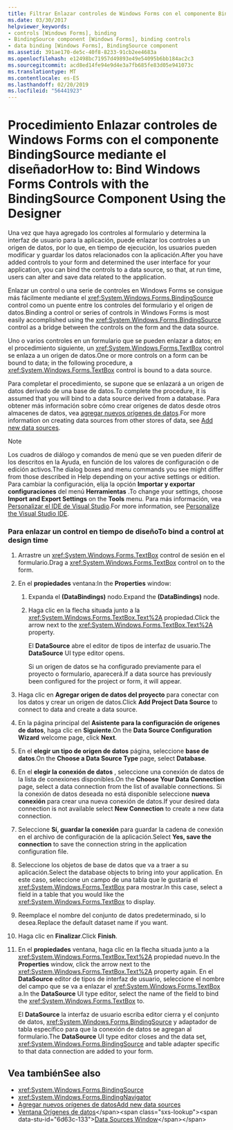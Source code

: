 ```yaml
---
title: Filtrar Enlazar controles de Windows Forms con el componente BindingSource mediante el diseñador
ms.date: 03/30/2017
helpviewer_keywords:
- controls [Windows Forms], binding
- BindingSource component [Windows Forms], binding controls
- data binding [Windows Forms], BindingSource component
ms.assetid: 391ae170-de5c-40f8-8233-91cb2ee4683a
ms.openlocfilehash: e12498bc71957d49893e49e54095b6bb184ac2c3
ms.sourcegitcommit: acd8ed14fe94e9d4e3a7fb685fe83d05e941073c
ms.translationtype: MT
ms.contentlocale: es-ES
ms.lasthandoff: 02/20/2019
ms.locfileid: "56441923"
---
```

# <a name="how-to-bind-windows-forms-controls-with-the-bindingsource-component-using-the-designer"></a><span data-ttu-id="6d63c-102">Procedimiento Enlazar controles de Windows Forms con el componente BindingSource mediante el diseñador</span><span class="sxs-lookup"><span data-stu-id="6d63c-102">How to: Bind Windows Forms Controls with the BindingSource Component Using the Designer</span></span>
<span data-ttu-id="6d63c-103">Una vez que haya agregado los controles al formulario y determina la interfaz de usuario para la aplicación, puede enlazar los controles a un origen de datos, por lo que, en tiempo de ejecución, los usuarios pueden modificar y guardar los datos relacionados con la aplicación.</span><span class="sxs-lookup"><span data-stu-id="6d63c-103">After you have added controls to your form and determined the user interface for your application, you can bind the controls to a data source, so that, at run time, users can alter and save data related to the application.</span></span>  
  
 <span data-ttu-id="6d63c-104">Enlazar un control o una serie de controles en Windows Forms se consigue más fácilmente mediante el <xref:System.Windows.Forms.BindingSource> control como un puente entre los controles del formulario y el origen de datos.</span><span class="sxs-lookup"><span data-stu-id="6d63c-104">Binding a control or series of controls in Windows Forms is most easily accomplished using the <xref:System.Windows.Forms.BindingSource> control as a bridge between the controls on the form and the data source.</span></span>  
  
 <span data-ttu-id="6d63c-105">Uno o varios controles en un formulario que se pueden enlazar a datos; en el procedimiento siguiente, un <xref:System.Windows.Forms.TextBox> control se enlaza a un origen de datos.</span><span class="sxs-lookup"><span data-stu-id="6d63c-105">One or more controls on a form can be bound to data; in the following procedure, a <xref:System.Windows.Forms.TextBox> control is bound to a data source.</span></span>  
  
 <span data-ttu-id="6d63c-106">Para completar el procedimiento, se supone que se enlazará a un origen de datos derivado de una base de datos.</span><span class="sxs-lookup"><span data-stu-id="6d63c-106">To complete the procedure, it is assumed that you will bind to a data source derived from a database.</span></span> <span data-ttu-id="6d63c-107">Para obtener más información sobre cómo crear orígenes de datos desde otros almacenes de datos, vea [agregar nuevos orígenes de datos](/visualstudio/data-tools/add-new-data-sources).</span><span class="sxs-lookup"><span data-stu-id="6d63c-107">For more information on creating data sources from other stores of data, see [Add new data sources](/visualstudio/data-tools/add-new-data-sources).</span></span>  
  
> [!NOTE]
>  <span data-ttu-id="6d63c-108">Los cuadros de diálogo y comandos de menú que se ven pueden diferir de los descritos en la Ayuda, en función de los valores de configuración o de edición activos.</span><span class="sxs-lookup"><span data-stu-id="6d63c-108">The dialog boxes and menu commands you see might differ from those described in Help depending on your active settings or edition.</span></span> <span data-ttu-id="6d63c-109">Para cambiar la configuración, elija la opción **Importar y exportar configuraciones** del menú **Herramientas** .</span><span class="sxs-lookup"><span data-stu-id="6d63c-109">To change your settings, choose **Import and Export Settings** on the **Tools** menu.</span></span> <span data-ttu-id="6d63c-110">Para más información, vea [Personalizar el IDE de Visual Studio](/visualstudio/ide/personalizing-the-visual-studio-ide).</span><span class="sxs-lookup"><span data-stu-id="6d63c-110">For more information, see [Personalize the Visual Studio IDE](/visualstudio/ide/personalizing-the-visual-studio-ide).</span></span>  
  
### <a name="to-bind-a-control-at-design-time"></a><span data-ttu-id="6d63c-111">Para enlazar un control en tiempo de diseño</span><span class="sxs-lookup"><span data-stu-id="6d63c-111">To bind a control at design time</span></span>  
  
1.  <span data-ttu-id="6d63c-112">Arrastre un <xref:System.Windows.Forms.TextBox> control de sesión en el formulario.</span><span class="sxs-lookup"><span data-stu-id="6d63c-112">Drag a <xref:System.Windows.Forms.TextBox> control on to the form.</span></span>  
  
2.  <span data-ttu-id="6d63c-113">En el **propiedades** ventana:</span><span class="sxs-lookup"><span data-stu-id="6d63c-113">In the **Properties** window:</span></span>  
  
    1.  <span data-ttu-id="6d63c-114">Expanda el **(DataBindings)** nodo.</span><span class="sxs-lookup"><span data-stu-id="6d63c-114">Expand the **(DataBindings)** node.</span></span>  
  
    2.  <span data-ttu-id="6d63c-115">Haga clic en la flecha situada junto a la <xref:System.Windows.Forms.TextBox.Text%2A> propiedad.</span><span class="sxs-lookup"><span data-stu-id="6d63c-115">Click the arrow next to the <xref:System.Windows.Forms.TextBox.Text%2A> property.</span></span>  
  
         <span data-ttu-id="6d63c-116">El **DataSource** abre el editor de tipos de interfaz de usuario.</span><span class="sxs-lookup"><span data-stu-id="6d63c-116">The **DataSource** UI type editor opens.</span></span>  
  
         <span data-ttu-id="6d63c-117">Si un origen de datos se ha configurado previamente para el proyecto o formulario, aparecerá.</span><span class="sxs-lookup"><span data-stu-id="6d63c-117">If a data source has previously been configured for the project or form, it will appear.</span></span>  
  
3.  <span data-ttu-id="6d63c-118">Haga clic en **Agregar origen de datos del proyecto** para conectar con los datos y crear un origen de datos.</span><span class="sxs-lookup"><span data-stu-id="6d63c-118">Click **Add Project Data Source** to connect to data and create a data source.</span></span>  
  
4.  <span data-ttu-id="6d63c-119">En la página principal del **Asistente para la configuración de orígenes de datos**, haga clic en **Siguiente**.</span><span class="sxs-lookup"><span data-stu-id="6d63c-119">On the **Data Source Configuration Wizard** welcome page, click **Next**.</span></span>  
  
5.  <span data-ttu-id="6d63c-120">En el **elegir un tipo de origen de datos** página, seleccione **base de datos**.</span><span class="sxs-lookup"><span data-stu-id="6d63c-120">On the **Choose a Data Source Type** page, select **Database**.</span></span>  
  
6.  <span data-ttu-id="6d63c-121">En el **elegir la conexión de datos** , seleccione una conexión de datos de la lista de conexiones disponibles.</span><span class="sxs-lookup"><span data-stu-id="6d63c-121">On the **Choose Your Data Connection** page, select a data connection from the list of available connections.</span></span> <span data-ttu-id="6d63c-122">Si la conexión de datos deseada no está disponible seleccione **nueva conexión** para crear una nueva conexión de datos.</span><span class="sxs-lookup"><span data-stu-id="6d63c-122">If your desired data connection is not available select **New Connection** to create a new data connection.</span></span>  
  
7.  <span data-ttu-id="6d63c-123">Seleccione **Sí, guardar la conexión** para guardar la cadena de conexión en el archivo de configuración de la aplicación.</span><span class="sxs-lookup"><span data-stu-id="6d63c-123">Select **Yes, save the connection** to save the connection string in the application configuration file.</span></span>  
  
8.  <span data-ttu-id="6d63c-124">Seleccione los objetos de base de datos que va a traer a su aplicación.</span><span class="sxs-lookup"><span data-stu-id="6d63c-124">Select the database objects to bring into your application.</span></span> <span data-ttu-id="6d63c-125">En este caso, seleccione un campo de una tabla que le gustaría el <xref:System.Windows.Forms.TextBox> para mostrar.</span><span class="sxs-lookup"><span data-stu-id="6d63c-125">In this case, select a field in a table that you would like the <xref:System.Windows.Forms.TextBox> to display.</span></span>  
  
9. <span data-ttu-id="6d63c-126">Reemplace el nombre del conjunto de datos predeterminado, si lo desea.</span><span class="sxs-lookup"><span data-stu-id="6d63c-126">Replace the default dataset name if you want.</span></span>  
  
10. <span data-ttu-id="6d63c-127">Haga clic en **Finalizar**.</span><span class="sxs-lookup"><span data-stu-id="6d63c-127">Click **Finish**.</span></span>  
  
11. <span data-ttu-id="6d63c-128">En el **propiedades** ventana, haga clic en la flecha situada junto a la <xref:System.Windows.Forms.TextBox.Text%2A> propiedad nuevo.</span><span class="sxs-lookup"><span data-stu-id="6d63c-128">In the **Properties** window, click the arrow next to the <xref:System.Windows.Forms.TextBox.Text%2A> property again.</span></span> <span data-ttu-id="6d63c-129">En el **DataSource** editor de tipos de interfaz de usuario, seleccione el nombre del campo que se va a enlazar el <xref:System.Windows.Forms.TextBox> a.</span><span class="sxs-lookup"><span data-stu-id="6d63c-129">In the **DataSource** UI type editor, select the name of the field to bind the <xref:System.Windows.Forms.TextBox> to.</span></span>  
  
     <span data-ttu-id="6d63c-130">El **DataSource** la interfaz de usuario escriba editor cierra y el conjunto de datos, <xref:System.Windows.Forms.BindingSource> y adaptador de tabla específico para que la conexión de datos se agregan al formulario.</span><span class="sxs-lookup"><span data-stu-id="6d63c-130">The **DataSource** UI type editor closes and the data set, <xref:System.Windows.Forms.BindingSource> and table adapter specific to that data connection are added to your form.</span></span>  
  
## <a name="see-also"></a><span data-ttu-id="6d63c-131">Vea también</span><span class="sxs-lookup"><span data-stu-id="6d63c-131">See also</span></span>
- <xref:System.Windows.Forms.BindingSource>
- <xref:System.Windows.Forms.BindingNavigator>
- [<span data-ttu-id="6d63c-132">Agregar nuevos orígenes de datos</span><span class="sxs-lookup"><span data-stu-id="6d63c-132">Add new data sources</span></span>](/visualstudio/data-tools/add-new-data-sources)
- <span data-ttu-id="6d63c-133">[Ventana Orígenes de datos](https://docs.microsoft.com/previous-versions/visualstudio/visual-studio-2013/6ckyxa83(v=vs.120))</span><span class="sxs-lookup"><span data-stu-id="6d63c-133">[Data Sources Window](https://docs.microsoft.com/previous-versions/visualstudio/visual-studio-2013/6ckyxa83(v=vs.120))</span></span>